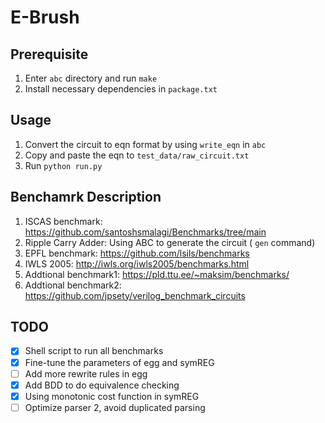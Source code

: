# E-Brush

## Prerequisite

1. Enter `abc` directory and run `make`
2. Install necessary dependencies in `package.txt`

## Usage

1. Convert the circuit to eqn format by using `write_eqn` in `abc`
2. Copy and paste the eqn to `test_data/raw_circuit.txt`
2. Run `python run.py`

## Benchamrk Description

1. ISCAS benchmark: https://github.com/santoshsmalagi/Benchmarks/tree/main
2. Ripple Carry Adder: Using ABC to generate the circuit ( `gen` command)
3. EPFL benchmark: https://github.com/lsils/benchmarks
4. IWLS 2005: http://iwls.org/iwls2005/benchmarks.html
5. Addtional benchmark1: https://pld.ttu.ee/~maksim/benchmarks/
6. Addtional benchmark2: https://github.com/jpsety/verilog_benchmark_circuits

## TODO

- [x] Shell script to run all benchmarks
- [x] Fine-tune the parameters of egg and symREG
- [ ] Add more rewrite rules in egg
- [x] Add BDD to do equivalence checking
- [x] Using monotonic cost function in symREG
- [ ] Optimize parser 2, avoid duplicated parsing